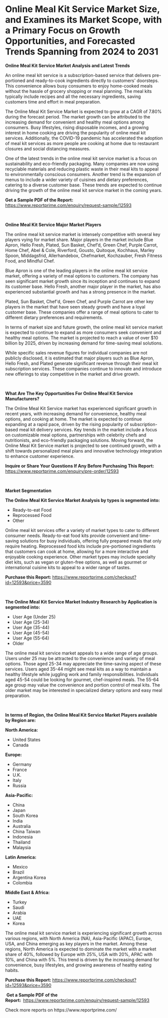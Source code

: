 <p><h1>Online Meal Kit Service Market Size, and Examines its Market Scope, with a Primary Focus on Growth Opportunities, and Forecasted Trends Spanning from 2024 to 2031</h1></p><p><strong>Online Meal Kit Service Market Analysis and Latest Trends</strong></p>
<p><p>An online meal kit service is a subscription-based service that delivers pre-portioned and ready-to-cook ingredients directly to customers' doorsteps. This convenience allows busy consumers to enjoy home-cooked meals without the hassle of grocery shopping or meal planning. The meal kits typically include recipes and all the necessary ingredients, saving customers time and effort in meal preparation.</p><p>The Online Meal Kit Service Market is expected to grow at a CAGR of 7.80% during the forecast period. The market growth can be attributed to the increasing demand for convenient and healthy meal options among consumers. Busy lifestyles, rising disposable incomes, and a growing interest in home cooking are driving the popularity of online meal kit services. Additionally, the COVID-19 pandemic has accelerated the adoption of meal kit services as more people are cooking at home due to restaurant closures and social distancing measures.</p><p>One of the latest trends in the online meal kit service market is a focus on sustainability and eco-friendly packaging. Many companies are now using recyclable materials and reducing plastic waste in their meal kits to appeal to environmentally conscious consumers. Another trend is the expansion of menus to include a wider variety of cuisines and dietary preferences, catering to a diverse customer base. These trends are expected to continue driving the growth of the online meal kit service market in the coming years.</p></p>
<p><strong>Get a Sample PDF of the Report:&nbsp;</strong> <a href="https://www.reportprime.com/enquiry/request-sample/12593">https://www.reportprime.com/enquiry/request-sample/12593</a></p>
<p>&nbsp;</p>
<p><strong>Online Meal Kit Service Major Market Players</strong></p>
<p><p>The online meal kit service market is intensely competitive with several key players vying for market share. Major players in the market include Blue Apron, Hello Fresh, Plated, Sun Basket, Chef’d, Green Chef, Purple Carrot, Home Chef, Abel & Cole, Riverford, Gousto, Quitoque, Kochhaus, Marley Spoon, Middagsfrid, Allerhandebox, Chefmarket, Kochzauber, Fresh Fitness Food, and Mindful Chef.</p><p>Blue Apron is one of the leading players in the online meal kit service market, offering a variety of meal options to customers. The company has seen significant market growth since its inception and continues to expand its customer base. Hello Fresh, another major player in the market, has also experienced substantial growth and has a strong presence in the market.</p><p>Plated, Sun Basket, Chef'd, Green Chef, and Purple Carrot are other key players in the market that have seen steady growth and have a loyal customer base. These companies offer a range of meal options to cater to different dietary preferences and requirements. </p><p>In terms of market size and future growth, the online meal kit service market is expected to continue to expand as more consumers seek convenient and healthy meal options. The market is projected to reach a value of over $10 billion by 2025, driven by increasing demand for time-saving meal solutions.</p><p>While specific sales revenue figures for individual companies are not publicly disclosed, it is estimated that major players such as Blue Apron, Hello Fresh, and Plated generate significant revenue through their meal kit subscription services. These companies continue to innovate and introduce new offerings to stay competitive in the market and drive growth.</p></p>
<p>&nbsp;</p>
<p><strong>What Are The Key Opportunities For Online Meal Kit Service Manufacturers?</strong></p>
<p><p>The Online Meal Kit Service market has experienced significant growth in recent years, with increasing demand for convenience, healthy meal options, and cooking at home. The market is expected to continue expanding at a rapid pace, driven by the rising popularity of subscription-based meal kit delivery services. Key trends in the market include a focus on customizable meal options, partnerships with celebrity chefs and nutritionists, and eco-friendly packaging solutions. Moving forward, the Online Meal Kit Service market is projected to see continued growth, with a shift towards personalized meal plans and innovative technology integration to enhance customer experience.</p></p>
<p><strong>Inquire or Share Your Questions If Any Before Purchasing This Report:</strong> <a href="https://www.reportprime.com/enquiry/pre-order/12593">https://www.reportprime.com/enquiry/pre-order/12593</a></p>
<p>&nbsp;</p>
<p><strong>Market Segmentation</strong></p>
<p><strong>The Online Meal Kit Service Market Analysis by types is segmented into:</strong></p>
<p><ul><li>Ready-to-eat Food</li><li>Reprocessed Food</li><li>Other</li></ul></p>
<p><p>Online meal kit services offer a variety of market types to cater to different consumer needs. Ready-to-eat food kits provide convenient and time-saving solutions for busy individuals, offering fully prepared meals that only require heating. Reprocessed food kits include pre-portioned ingredients that customers can cook at home, allowing for a more interactive and enjoyable cooking experience. Other market types may include specialty diet kits, such as vegan or gluten-free options, as well as gourmet or international cuisine kits to appeal to a wider range of tastes.</p></p>
<p><strong>Purchase this Report:&nbsp;</strong><a href="https://www.reportprime.com/checkout?id=12593&price=3590">https://www.reportprime.com/checkout?id=12593&price=3590</a></p>
<p>&nbsp;</p>
<p><strong>The Online Meal Kit Service Market Industry Research by Application is segmented into:</strong></p>
<p><ul><li>User Age (Under 25)</li><li>User Age (25-34)</li><li>User Age (35-44)</li><li>User Age (45-54)</li><li>User Age (55-64)</li><li>Older</li></ul></p>
<p><p>The online meal kit service market appeals to a wide range of age groups. Users under 25 may be attracted to the convenience and variety of meal options. Those aged 25-34 may appreciate the time-saving aspect of these services. Users aged 35-44 might see meal kits as a way to maintain a healthy lifestyle while juggling work and family responsibilities. Individuals aged 45-54 could be looking for gourmet, chef-inspired meals. The 55-64 age group may value the convenience and portion control of meal kits. The older market may be interested in specialized dietary options and easy meal preparation.</p></p>
<p>&nbsp;</p>
<p><strong>In terms of Region, the Online Meal Kit Service Market Players available by Region are:</strong></p>
<p>
    <p> <strong> North America: </strong>
        <ul>
            <li>United States</li>
            <li>Canada</li>
        </ul>
        </p> 
    <p> <strong> Europe: </strong>
        <ul>
            <li>Germany</li>
            <li>France</li>
            <li>U.K.</li>
            <li>Italy</li>
            <li>Russia</li>
        </ul>
        </p> 
    <p> <strong> Asia-Pacific: </strong>
        <ul>
            <li>China</li>
            <li>Japan</li>
            <li>South Korea</li>
            <li>India</li>
            <li>Australia</li>
            <li>China Taiwan</li>
            <li>Indonesia</li>
            <li>Thailand</li>
            <li>Malaysia</li>
        </ul>
        </p> 
    <p> <strong> Latin America: </strong>
        <ul>
            <li>Mexico</li>
            <li>Brazil</li>
            <li>Argentina Korea</li>
            <li>Colombia</li>
        </ul>
        </p> 
    <p> <strong> Middle East & Africa: </strong>
        <ul>
            <li>Turkey</li>
            <li>Saudi</li>
            <li>Arabia</li>
            <li>UAE</li>
            <li>Korea</li>
        </ul>
    </p>
    </p>
<p><p>The online meal kit service market is experiencing significant growth across various regions, with North America (NA), Asia-Pacific (APAC), Europe, USA, and China emerging as key players in the market. Among these regions, North America is expected to dominate the market with a market share of 40%, followed by Europe with 25%, USA with 20%, APAC with 10%, and China with 5%. This trend is driven by the increasing demand for convenience, busy lifestyles, and growing awareness of healthy eating habits.</p></p>
<p><strong>Purchase this Report: </strong><a href="https://www.reportprime.com/checkout?id=12593&price=3590">https://www.reportprime.com/checkout?id=12593&price=3590</a></p>
<p>&nbsp;<strong>Get a Sample PDF of the Report:&nbsp;&nbsp;</strong><a href="https://www.reportprime.com/enquiry/request-sample/12593">https://www.reportprime.com/enquiry/request-sample/12593</a></p>
<p><strong></strong></p>
<p>Check more reports on https://www.reportprime.com/</p>